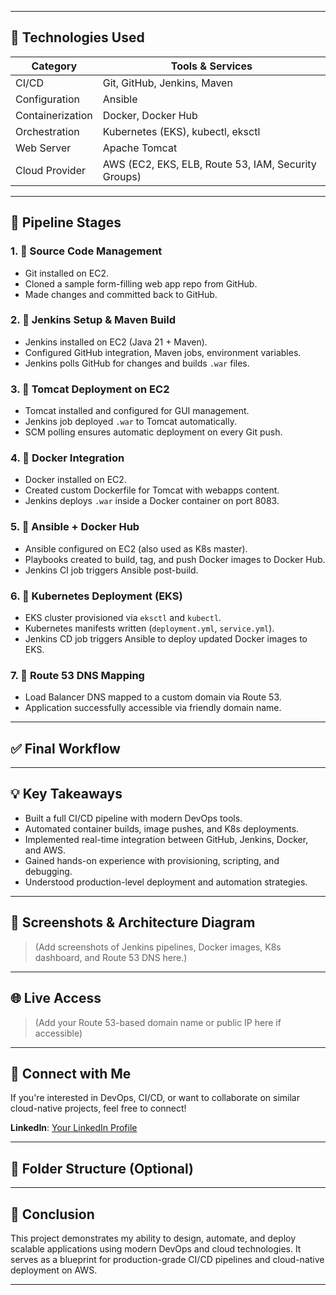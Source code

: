 
---

## 📌 Technologies Used

| Category       | Tools & Services                                       |
|----------------|--------------------------------------------------------|
| CI/CD          | Git, GitHub, Jenkins, Maven                            |
| Configuration  | Ansible                                                |
| Containerization | Docker, Docker Hub                                   |
| Orchestration  | Kubernetes (EKS), kubectl, eksctl                      |
| Web Server     | Apache Tomcat                                          |
| Cloud Provider | AWS (EC2, EKS, ELB, Route 53, IAM, Security Groups)    |

---

## 🔧 Pipeline Stages

### 1. 🔹 Source Code Management
- Git installed on EC2.
- Cloned a sample form-filling web app repo from GitHub.
- Made changes and committed back to GitHub.

### 2. 🔹 Jenkins Setup & Maven Build
- Jenkins installed on EC2 (Java 21 + Maven).
- Configured GitHub integration, Maven jobs, environment variables.
- Jenkins polls GitHub for changes and builds `.war` files.

### 3. 🔹 Tomcat Deployment on EC2
- Tomcat installed and configured for GUI management.
- Jenkins job deployed `.war` to Tomcat automatically.
- SCM polling ensures automatic deployment on every Git push.

### 4. 🔹 Docker Integration
- Docker installed on EC2.
- Created custom Dockerfile for Tomcat with webapps content.
- Jenkins deploys `.war` inside a Docker container on port 8083.

### 5. 🔹 Ansible + Docker Hub
- Ansible configured on EC2 (also used as K8s master).
- Playbooks created to build, tag, and push Docker images to Docker Hub.
- Jenkins CI job triggers Ansible post-build.

### 6. 🔹 Kubernetes Deployment (EKS)
- EKS cluster provisioned via `eksctl` and `kubectl`.
- Kubernetes manifests written (`deployment.yml`, `service.yml`).
- Jenkins CD job triggers Ansible to deploy updated Docker images to EKS.

### 7. 🔹 Route 53 DNS Mapping
- Load Balancer DNS mapped to a custom domain via Route 53.
- Application successfully accessible via friendly domain name.

---

## ✅ Final Workflow


---

## 💡 Key Takeaways

- Built a full CI/CD pipeline with modern DevOps tools.
- Automated container builds, image pushes, and K8s deployments.
- Implemented real-time integration between GitHub, Jenkins, Docker, and AWS.
- Gained hands-on experience with provisioning, scripting, and debugging.
- Understood production-level deployment and automation strategies.

---

## 📸 Screenshots & Architecture Diagram

> (Add screenshots of Jenkins pipelines, Docker images, K8s dashboard, and Route 53 DNS here.)

---

## 🌐 Live Access

> (Add your Route 53-based domain name or public IP here if accessible)

---

## 🤝 Connect with Me

If you're interested in DevOps, CI/CD, or want to collaborate on similar cloud-native projects, feel free to connect!

**LinkedIn**: [Your LinkedIn Profile](https://linkedin.com/in/your-profile)

---

## 📁 Folder Structure (Optional)


---

## 🏁 Conclusion

This project demonstrates my ability to design, automate, and deploy scalable applications using modern DevOps and cloud technologies. It serves as a blueprint for production-grade CI/CD pipelines and cloud-native deployment on AWS.

---

